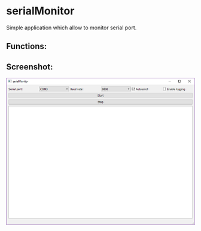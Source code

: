# serialMonitor

Simple application which allow to monitor serial port.

## Functions:

## Screenshot:

![Main window screenshoot](img/serialMonitor.png)

